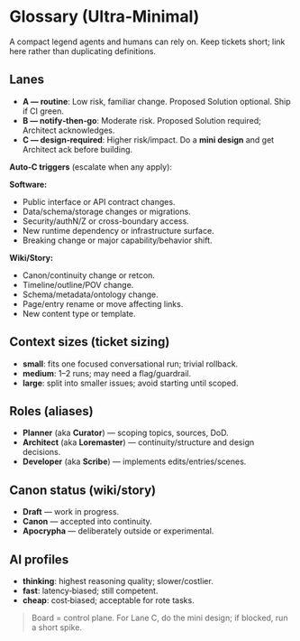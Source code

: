 # Glossary (Ultra‑Minimal)

A compact legend agents and humans can rely on. Keep tickets short; link here rather than duplicating definitions.

## Lanes

- **A — routine**: Low risk, familiar change. Proposed Solution optional. Ship if CI green.
- **B — notify‑then‑go**: Moderate risk. Proposed Solution required; Architect acknowledges.
- **C — design‑required**: Higher risk/impact. Do a **mini design** and get Architect ack before building.

**Auto‑C triggers** (escalate when any apply):

**Software:**

- Public interface or API contract changes.
- Data/schema/storage changes or migrations.
- Security/authN/Z or cross-boundary access.
- New runtime dependency or infrastructure surface.
- Breaking change or major capability/behavior shift.

**Wiki/Story:**

- Canon/continuity change or retcon.
- Timeline/outline/POV change.
- Schema/metadata/ontology change.
- Page/entry rename or move affecting links.
- New content type or template.

## Context sizes (ticket sizing)

- **small**: fits one focused conversational run; trivial rollback.
- **medium**: 1–2 runs; may need a flag/guardrail.
- **large**: split into smaller issues; avoid starting until scoped.

## Roles (aliases)

- **Planner** (aka **Curator**) — scoping topics, sources, DoD.
- **Architect** (aka **Loremaster**) — continuity/structure and design decisions.
- **Developer** (aka **Scribe**) — implements edits/entries/scenes.

## Canon status (wiki/story)

- **Draft** — work in progress.
- **Canon** — accepted into continuity.
- **Apocrypha** — deliberately outside or experimental.

## AI profiles

- **thinking**: highest reasoning quality; slower/costlier.
- **fast**: latency‑biased; still competent.
- **cheap**: cost‑biased; acceptable for rote tasks.

> Board = control plane. For Lane C, do the mini design; if blocked, run a short spike.
